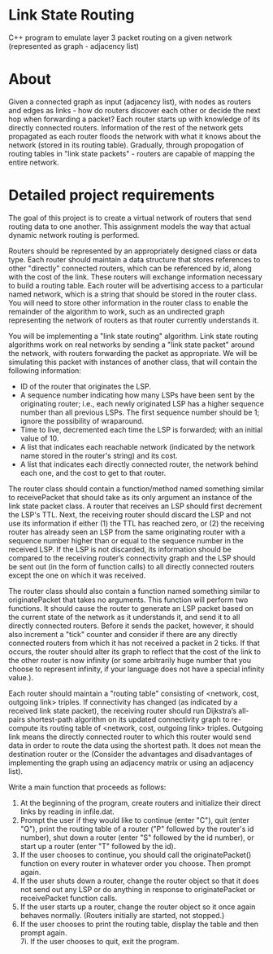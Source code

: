 # Link State Routing
C++ program to emulate layer 3 packet routing on a given network (represented as graph - adjacency list)

# About
Given a connected graph as input (adjacency list), with nodes as routers and edges as links - how do routers discover each other or decide the next hop when forwarding a packet? Each router starts up with knowledge of its directly connected routers. Information of the rest of the network gets propagated as each router floods the network with what it knows about the network (stored in its routing table). Gradually, through propogation of routing tables in "link state packets" - routers are capable of mapping the entire network. 

# Detailed project requirements
The goal of this project is to create a virtual network of routers that send routing data to one another. This assignment models the way that actual dynamic network routing is performed.

Routers should be represented by an appropriately designed class or data type. Each router should maintain a data structure that stores references to other "directly" connected routers, which can be referenced by id, along with the cost of the link. These routers will exchange information necessary to build a routing table. Each router will be advertising access to a particular named network, which is a string that should be stored in the router class. You will need to store other information in the router class to enable the remainder of the algorithm to work, such as an undirected graph representing the network of routers as that router currently understands it.

You will be implementing a "link state routing" algorithm. Link state routing algorithms work on real networks by sending a "link state packet" around the network, with routers forwarding the packet as appropriate. We will be simulating this packet with instances of another class, that will contain the following information:

* ID of the router that originates the LSP.
* A sequence number indicating how many LSPs have been sent by the originating router; i.e., each newly originated LSP has a higher sequence number than all previous LSPs. The first sequence number should be 1; ignore the possibility of wraparound.
* Time to live, decremented each time the LSP is forwarded; with an initial value of 10.
* A list that indicates each reachable network (indicated by the network name stored in the router's string) and its cost.
* A list that indicates each directly connected router, the network behind each one, and the cost to get to that router.

The router class should contain a function/method named something similar to receivePacket that should take as its only argument an instance of the link state packet class. A router that receives an LSP should first decrement the LSP's TTL. Next, the receiving router should discard the LSP and not use its information if either (1) the TTL has reached zero, or (2) the receiving router has already seen an LSP from the same originating router with a sequence number higher than or equal to the sequence number in the received LSP. If the LSP is not discarded, its information should be compared to the receiving router’s connectivity graph and the LSP should be sent out (in the form of function calls) to all directly connected routers except the one on which it was received.

The router class should also contain a function named something similar to originatePacket that takes no arguments. This function will perform two functions. It should cause the router to generate an LSP packet based on the current state of the network as it understands it, and send it to all directly connected routers. Before it sends the packet, however, it should also increment a "tick" counter and consider if there are any directly connected routers from which it has not received a packet in 2 ticks. If that occurs, the router should alter its graph to reflect that the cost of the link to the other router is now infinity (or some arbitrarily huge number that you choose to represent infinity, if your language does not have a special infinity value.).

Each router should maintain a "routing table" consisting of <network, cost, outgoing link> triples. If connectivity has changed (as indicated by a received link state packet), the receiving router should run Dijkstra’s all-pairs shortest-path algorithm on its updated connectivity graph to re-compute its routing table of <network, cost, outgoing link> triples. Outgoing link means the directly connected router to which this router would send data in order to route the data using the shortest path. It does not mean the destination router or the (Consider the advantages and disadvantages of implementing the graph using an adjacency matrix or using an adjacency list).

Write a main function that proceeds as follows:

1. At the beginning of the program, create routers and initialize their direct links by reading in infile.dat.  
2. Prompt the user if they would like to continue (enter "C"), quit (enter "Q"), print the routing table of a router ("P" followed by the router's id number), shut down a router (enter "S" followed by the id number), or start up a router (enter "T" followed by the id).   
3. If the user chooses to continue, you should call the originatePacket() function on every router in whatever order you choose. Then prompt again.  
4. If the user shuts down a router, change the router object so that it does not send out any LSP or do anything in response to originatePacket or receivePacket function calls.  
5. If the user starts up a router, change the router object so it once again behaves normally. (Routers initially are started, not stopped.)  
6. If the user chooses to print the routing table, display the table and then prompt again.  
7i. If the user chooses to quit, exit the program.  
